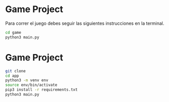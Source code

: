 # Game Project

Para correr el juego debes seguir las siguientes instrucciones en la terminal.

```sh
cd game
python3 main.py
```

# Game Project

```sh
git clone
cd app
python3 -m venv env
source env/bin/activate
pip3 install -r requirements.txt
python3 main.py
```